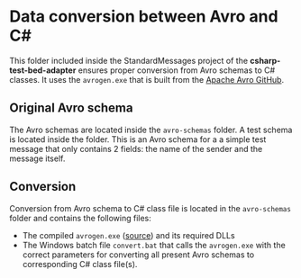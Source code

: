 # Data conversion between Avro and C#

This folder included inside the StandardMessages project of the **csharp-test-bed-adapter** ensures proper conversion from Avro schemas to C# classes. It uses the `avrogen.exe` that is built from the [Apache Avro GitHub](https://github.com/apache/avro).

## Original Avro schema

The Avro schemas are located inside the `avro-schemas` folder. A test schema is located inside the folder. This is an Avro schema for a a simple test message that only contains 2 fields: the name of the sender and the message itself.

## Conversion

Conversion from Avro schema to C# class file is located in the `avro-schemas` folder and contains the following files:

* The compiled `avrogen.exe` ([source](https://github.com/apache/avro/tree/master/lang/csharp/src/apache/codegen)) and its required DLLs
* The Windows batch file `convert.bat` that calls the `avrogen.exe` with the correct parameters for converting all present Avro schemas to corresponding C# class file(s).